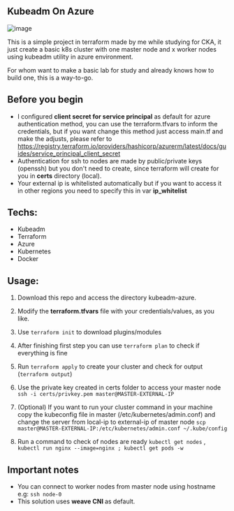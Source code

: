 ## Kubeadm On Azure

![image](https://user-images.githubusercontent.com/70732391/129459081-0bc31093-d0fb-41fa-b2b7-e53d7ef2ba70.png)


This is a simple project in terraform made by me while studying for CKA, it just create a basic k8s cluster with one master node  and x worker nodes using kubeadm utility in azure environment.

For whom want to make a basic lab for study and already knows how to build one, this is a way-to-go.



## Before you begin

* I configured <b>client secret for service principal</b> as default for azure authentication method, you can use the terraform.tfvars to inform the credentials, but if you want change this method just access main.tf and make the adjusts, please refer to https://registry.terraform.io/providers/hashicorp/azurerm/latest/docs/guides/service_principal_client_secret
* Authentication for ssh to nodes are made by public/private keys (openssh) but you don't need to create, since terraform will create for you in <b>certs</b> directory (local).
* Your external ip is whitelisted automatically but if you want to access it in other regions you need to specify this in var <b>ip_whitelist</b>

## Techs:

- Kubeadm 
- Terraform
- Azure
- Kubernetes
- Docker

## Usage: 

1. Download this repo and access the directory kubeadm-azure.
2. Modify the <b>terraform.tfvars</b> file with your credentials/values, as you like.

3. Use ````terraform init```` to download plugins/modules

4. After finishing first step you can use ````terraform plan```` to check if everything is fine
5. Run ````terraform apply```` to create your cluster and check for output (````terraform output````)
6. Use the private key created in certs folder to access your master node ````ssh -i certs/privkey.pem master@MASTER-EXTERNAL-IP ````
7. (Optional) If you want to run your cluster command in your machine copy the kubeconfig file in master (/etc/kubernetes/admin.conf) and change the server from local-ip to external-ip of master node ````scp master@MASTER-EXTERNAL-IP:/etc/kubernetes/admin.conf ~/.kube/config````
8. Run a command to check of nodes are ready ````kubectl get nodes```` , ````kubectl run nginx --image=nginx ; kubectl get pods -w````


## Important notes

* You can connect to worker nodes from master node using hostname e.g: ````ssh node-0````
* This solution uses <b> weave CNI </b> as default.

